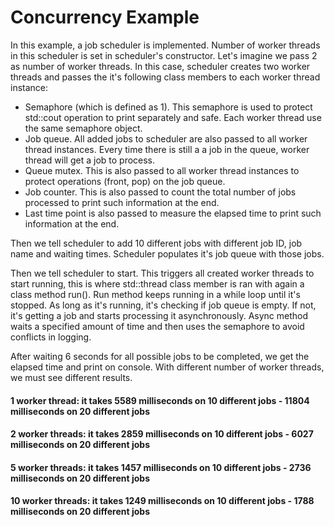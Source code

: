 # Concurrency Example

In this example, a job scheduler is implemented. Number of worker threads in this scheduler is set in scheduler's constructor.
Let's imagine we pass 2 as number of worker threads. In this case, scheduler creates two worker threads and passes the it's following class members to each worker thread instance:

- Semaphore (which is defined as 1). This semaphore is used to protect std::cout operation to print separately and safe. Each worker thread use the same semaphore object.
- Job queue. All added jobs to scheduler are also passed to all worker thread instances. Every time there is still a a job in the queue, worker thread will get a job to process.
- Queue mutex. This is also passed to all worker thread instances to protect operations (front, pop) on the job queue.
- Job counter. This is also passed to count the total number of jobs processed to print such information at the end.
- Last time point is also passed to measure the elapsed time to print such information at the end.

Then we tell scheduler to add 10 different jobs with different job ID, job name and waiting times. Scheduler populates it's job queue with those jobs.

Then we tell scheduler to start. This triggers all created worker threads to start running, this is where std::thread class member is ran with again a class method run().
Run method keeps running in a while loop until it's stopped. As long as it's running, it's checking if job queue is empty. If not, it's getting a job and starts processing it asynchronously.
Async method waits a specified amount of time and then uses the semaphore to avoid conflicts in logging.

After waiting 6 seconds for all possible jobs to be completed, we get the elapsed time and print on console.
With different number of worker threads, we must see different results.

#### 1 worker thread: it takes 5589 milliseconds on 10 different jobs - 11804 milliseconds on 20 different jobs

#### 2 worker threads: it takes 2859 milliseconds on 10 different jobs - 6027 milliseconds on 20 different jobs

#### 5 worker threads: it takes 1457 milliseconds on 10 different jobs - 2736 milliseconds on 20 different jobs

#### 10 worker threads: it takes 1249 milliseconds on 10 different jobs - 1788 milliseconds on 20 different jobs
